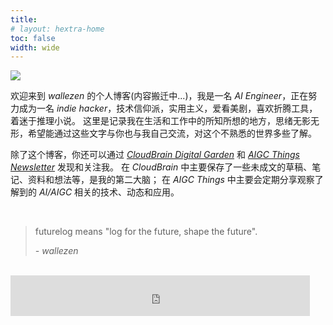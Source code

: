 ```yaml
---
title: 
# layout: hextra-home
toc: false
width: wide
---
```



![](https://futurelog-1251943639.cos.accelerate.myqcloud.com/img/202403281138406.webp)

欢迎来到 *wallezen* 的个人博客(内容搬迁中...)，我是一名 *AI Engineer*，正在努力成为一名 *indie hacker*，技术信仰派，实用主义，爱看美剧，喜欢折腾工具，着迷于推理小说。
这里是记录我在生活和工作中的所知所想的地方，思绪无影无形，希望能通过这些文字与你也与我自己交流，对这个不熟悉的世界多些了解。

除了这个博客，你还可以通过 *[CloudBrain Digital Garden](https://futurelog.xyz/cloudbrain)* 和 *[AIGC Things Newsletter](https://newsletter.futurelog.xyz)* 发现和关注我。
在 *CloudBrain* 中主要保存了一些未成文的草稿、笔记、资料和想法等，是我的第二大脑；
在 *AIGC Things* 中主要会定期分享观察了解到的 *AI/AIGC* 相关的技术、动态和应用。

<br />

> futurelog means "log for the future, shape the future".
>
> *- wallezen*
>


<br />

<iframe frameborder="no" border="0" marginwidth="0" marginheight="0" width=95% height=65 src="https://i.y.qq.com/n2/m/outchain/player/index.html?songid=290873678&songtype=0"></iframe>











<!-- <div class="hx-mt-6 hx-mb-60" style="background-image: url('https://futurelog-1251943639.cos.accelerate.myqcloud.com/img/202403231447772.jpg'); height: 720px; width: 100%;">
</div> -->

<!-- 
{{< card link="/" title="" image="https://futurelog-1251943639.cos.accelerate.myqcloud.com/img/202403231447772.jpg" subtitle="" >}}


<div class="hx-mt-6 hx-mb-60" style="font-size: 2em; width: 100%; text-align: center; margin-top:10px;">
<h1>
******
</h1>
</div>

<div class="hx-mt-6 hx-mb-60 hx-h-2" style="background: radial-gradient(ellipse at 50% 80%,rgba(221,210,59,0.15),hsla(0,0%,100%,0)); font-size: 2em;  width: 100%;">
<h1>
🔥 精选文章
</h1>
</div>

{{< cards >}}
  {{< card link="/blog/markdown" title="Image Card" image="https://source.unsplash.com/featured/800x600?landscape" subtitle="Unsplash Landscape" >}}
  {{< card link="/" title="Local Image" image="/images/card-image-unprocessed.jpg" subtitle="Raw image under static directory." >}}
  {{< card link="/" title="Local Image" image="images/space.jpg" subtitle="Image under assets directory, processed by Hugo." method="Resize" options="600x q80 webp" >}}
{{< /cards >}}

<div class="hx-mt-6 hx-mb-60" style="font-size: 2em; width: 100%; text-align: center; margin-top:10px">
<h1>
******
</h1>
</div>


<div class="hx-mt-60 hx-mb-60" style="background: radial-gradient(ellipse at 50% 80%,rgba(221,210,59,0.15),hsla(0,0%,100%,0)); font-size: 2em; width: 100%; ">
<h1>
🏗️ 近期项目
</h1>
</div>

{{< cards >}}
  {{< card link="/blog/markdown" title="Image Card" image="https://source.unsplash.com/featured/800x600?landscape" subtitle="Unsplash Landscape" >}}
  {{< card link="/" title="Local Image" image="/images/card-image-unprocessed.jpg" subtitle="Raw image under static directory." >}}
  {{< card link="/" title="Local Image" image="images/space.jpg" subtitle="Image under assets directory, processed by Hugo." method="Resize" options="600x q80 webp" >}}
{{< /cards >}} -->


